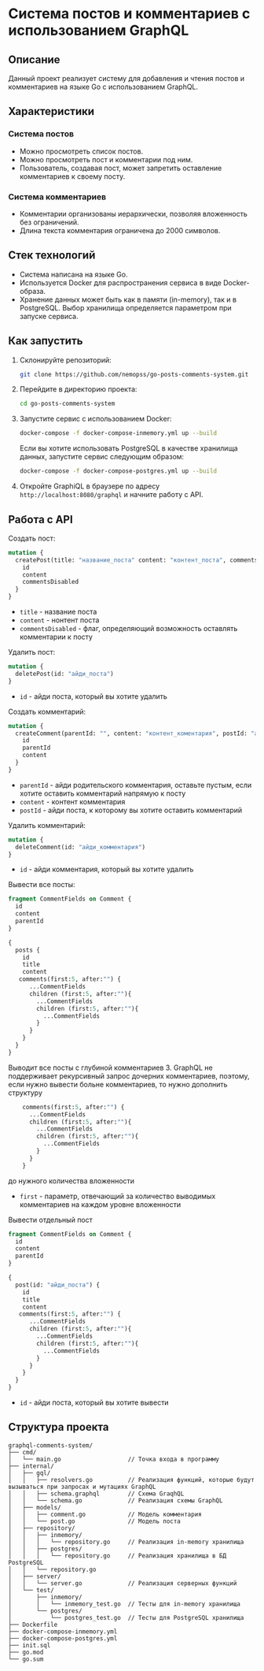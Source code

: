 # Система постов и комментариев с использованием GraphQL

## Описание

Данный проект реализует систему для добавления и чтения постов и комментариев на языке Go с использованием GraphQL.

## Характеристики

### Система постов

- Можно просмотреть список постов.
- Можно просмотреть пост и комментарии под ним.
- Пользователь, создавая пост, может запретить оставление комментариев к своему посту.

### Система комментариев

- Комментарии организованы иерархически, позволяя вложенность без ограничений.
- Длина текста комментария ограничена до 2000 символов.

## Стек технологий

- Система написана на языке Go.
- Используется Docker для распространения сервиса в виде Docker-образа.
- Хранение данных может быть как в памяти (in-memory), так и в PostgreSQL. Выбор хранилища определяется параметром при запуске сервиса.

## Как запустить

1. Склонируйте репозиторий:

   ```bash
   git clone https://github.com/nemopss/go-posts-comments-system.git
   ```

2. Перейдите в директорию проекта:

   ```bash
   cd go-posts-comments-system
   ```

3. Запустите сервис с использованием Docker:

   ```bash
   docker-compose -f docker-compose-inmemory.yml up --build
   ```

   Если вы хотите использовать PostgreSQL в качестве хранилища данных, запустите сервис следующим образом:

   ```bash
   docker-compose -f docker-compose-postgres.yml up --build
   ```

4. Откройте GraphiQL в браузере по адресу `http://localhost:8080/graphql` и начните работу с API.

## Работа с API
Создать пост:
```graphql
mutation {
  createPost(title: "название_поста" content: "контент_поста", commentsDisabled:false) {
    id
    content
    commentsDisabled
  }
}
```
- ```title``` - название поста
- ```content``` - нонтент поста
- ```commentsDisabled``` -  флаг, определяющий возможность оставлять комментарии к посту

Удалить пост:
```graphql
mutation {
  deletePost(id: "айди_поста") 
}
```
- ```id``` - айди поста, который вы хотите удалить

Создать комментарий:
```graphql
mutation {
  createComment(parentId: "", content: "контент_коментария", postId: "айди_поста") {
    id
    parentId
    content
  }
}
```
- ```parentId``` - айди родительского комментария, оставьте пустым, если хотите оставить комментарий напрямую к посту
- ```content``` - контент комментария
- ```postId``` - айди поста, к которому вы хотите оставить комментарий

Удалить комментарий:
```graphql
mutation {
  deleteComment(id: "айди_комментария") 
}
```
- ```id``` - айди комментария, который вы хотите удалить

Вывести все посты: 
```graphql
fragment CommentFields on Comment {
  id
  content
  parentId
}

{
  posts {
    id
    title
    content
   comments(first:5, after:"") {
      ...CommentFields
      children (first:5, after:""){
        ...CommentFields
        children (first:5, after:""){
          ...CommentFields
        }
      }
    }
  }
}
```
Выводит все посты с глубиной комментариев 3.
GraphQL не поддерживает рекурсивный запрос дочерних комментариев, поэтому, если нужно вывести больне комментариев, то нужно дополнить структуру 
```graphql
    comments(first:5, after:"") {
      ...CommentFields
      children (first:5, after:""){
        ...CommentFields
        children (first:5, after:""){
          ...CommentFields
        }
      }
    }
```
до нужного количества вложенности

- ```first``` - параметр, отвечающий за количество выводимых комментариев на каждом уровне вложенности

Вывести отдельный пост
```graphql
fragment CommentFields on Comment {
  id
  content
  parentId
}

{
  post(id: "айди_поста") {
    id
    title
    content
   comments(first:5, after:"") {
      ...CommentFields
      children (first:5, after:""){
        ...CommentFields
        children (first:5, after:""){
          ...CommentFields
        }
      }
    }
  }
}
```
- ```id``` - айди поста, который вы хотите вывести

## Структура проекта 
```
graphql-comments-system/
├── cmd/
│   └── main.go                   // Точка входа в программу
├── internal/
│   ├── gql/
│   │   ├── resolvers.go          // Реализация функций, которые будут вызываться при запросах и мутациях GraphQL
│   │   ├── schema.graphql        // Схема GraqhQL
│   │   └── schema.go             // Реализация схемы GraphQL
│   ├── models/
│   │   ├── comment.go            // Модель комментария
│   │   └── post.go               // Модель поста
│   ├── repository/
│   │   ├── inmemory/
│   │   │   └── repository.go     // Реализация in-memory хранилища
│   │   ├── postgres/
│   │   │   └── repository.go     // Реализация хранилища в БД PostgreSQL
│   │   └── repository.go
│   ├── server/
│   │   └── server.go             // Реализация серверных функций
│   └── test/
│       ├── inmemory/
│       │   └── inmemory_test.go  // Тесты для in-memory хранилища
│       └── postgres/
│           └── postgres_test.go  // Тесты для PostgreSQL хранилища
├── Dockerfile 
├── docker-compose-inmemory.yml
├── docker-compose-postgres.yml
├── init.sql
├── go.mod
└── go.sum
```
